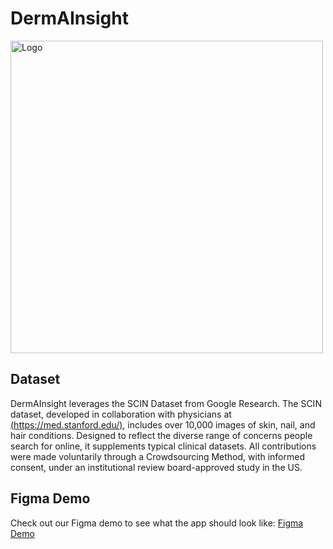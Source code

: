 # DermAInsight

<img src='UI:UX/Logo_v3_draw_final_logo_circle (1).png' alt="Logo"
  width= 500>

<h2>Dataset</h2>

DermAInsight leverages the SCIN Dataset from Google Research.
The SCIN dataset, developed in collaboration with physicians at [(https://med.stanford.edu/)](https://med.stanford.edu/), includes over 10,000 images of skin, nail, and hair conditions. Designed to reflect the diverse range of concerns people search for online, it supplements typical clinical datasets. All contributions were made voluntarily through a Crowdsourcing Method, with informed consent, under an institutional review board-approved study in the US.


<h2>Figma Demo</h2>

Check out our Figma demo to see what the app should look like: [Figma Demo](https://www.figma.com/proto/qS49QQcyvwg2B2IteOcyb9/dermAInsight-Prototype?node-id=198-605&t=H7uY7SvuJVobRigo-1&scaling=min-zoom&content-scaling=fixed&page-id=0%3A1&starting-point-node-id=198%3A605)




